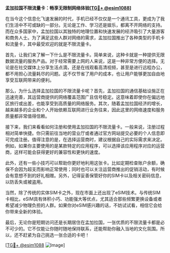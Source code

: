 **孟加拉国不限流量卡：畅享无限制网络体验[[TG💪+ @esim1088](https://t.me/s/esim1088)]**

在当今这个信息化飞速发展的时代，手机已经不仅仅是一个通讯工具，更成为了我们生活中不可或缺的一部分。无论是工作、学习还是娱乐，都离不开网络的支持。而在众多国家中，孟加拉国以其独特的地理位置和快速发展的经济吸引了大量游客和商务人士。为了满足这些人群对网络的需求，孟加拉国推出了各种类型的手机卡和流量卡，其中最受欢迎的就是不限流量卡。

首先，让我们来了解一下什么是不限流量卡。简单来说，这种卡就是一种提供无限数据流量的服务产品。对于经常需要上网的人来说，这是一种非常方便的选择。无论是在社交媒体上分享生活点滴，还是在线观看高清视频，甚至是进行远程办公，都不用担心流量耗尽的问题。这不仅节省了用户的成本，也让用户能够更加自由地享受互联网带来的便利。

那么，为什么选择孟加拉国的不限流量卡呢？首先，孟加拉国的通信基础设施正在迅速完善，其运营商提供的网络覆盖范围广且信号稳定。这意味着即使你在偏远地区旅行或出差，也能享受到高质量的网络服务。其次，随着孟加拉国经济的增长，越来越多的企业和个人开始依赖互联网进行业务往来，因此这里的网络速度和服务质量都非常值得信赖。

接下来，我们来看看如何注册和使用孟加拉国的不限流量卡。一般来说，注册过程相对简单快捷。你只需前往当地的营业厅或者通过官方网站提交必要的个人信息即可完成注册。值得注意的是，在选择运营商时，建议根据自己的实际需求来决定。例如，如果你主要使用的是某款特定的应用程序，可以选择该应用程序对应的运营商，这样可能会获得更好的兼容性和更快的速度。

此外，还有一些小技巧可以帮助你更好地利用这张卡。比如定期检查账户余额，确保不会因为超支而影响正常使用；同时也可以关注运营商推出的促销活动，有时候会有意想不到的好礼相赠。另外，记得妥善保管好你的SIM卡以及相关密码信息，以防丢失或被盗用。

当然，除了传统的实体SIM卡之外，现在市面上还出现了eSIM技术。与传统SIM卡相比，eSIM具有体积小巧、功能强大等优点，尤其适合那些频繁更换设备或者希望减少物理负担的人群。如果你对eSIM感兴趣的话，不妨试试看，相信它会给你带来全新的体验。

最后，无论你是短期访问还是长期居住在孟加拉国，一张优质的不限流量卡都是必不可少的。它不仅能让你随时随地保持联系，还能帮助你融入当地的文化氛围。所以，还不赶紧为自己挑选一张合适的卡吧！

[[TG💪+ @esim1088](https://t.me/s/esim1088) ![Image](https://i.postimg.cc/4NQfJmqS/Snipaste-2025-05-13-00-14-12.png)]